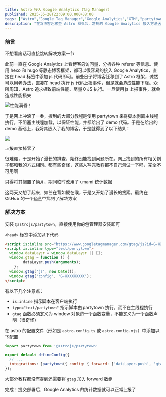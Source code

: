 ```yaml
---
title: Astro 接入 Google Analytics (Tag Manager)
published: 2025-05-28T22:09:00.000+08:00
tags: ["Astro","Google Tag Manager","Google Analytics","GTM","partytown"]
description: "在将博客迁移至 Astro 框架后，常规的 Google Analytics 接入方法因性能因素而不再适用。尽管可以在 head 标签中直接添加 js 代码进行事件上报，这会影响页面性能。为了保持 Astro 的高效表现，采用了 partytown 技术，将脚本从主线程中剥离，确保加载过程不受影响。在此基础上，结合 demo 代码成功实现了 Google Analytics 的无缝接入，达成了性能与数据分析的平衡。"
---
```


### 前言

不想看废话可直接跳转解决方案一节

此前一直在 Google Analytics 上看博客的访问量，分析各种 referer 等信息。使用 hexo 和 hugo 等静态博客框架，都可以很容易的接入 Google Analytics，直接在 head 标签中添加 js 代码即可。前些日子将博客迁移到了 Astro 框架，诚然可以用老办法，直接在 head 执行 js 代码上报事件，但是就会造成性能下降。众所周知，Astro 追求极致前端性能、尽量 0 JS 执行。一旦使用 js 上报事件，就会造成性能损失

![性能满昏！](https://blog-img.shinya.click/2025/e1e778992ea6b393ed763a8642db3770.png)

于是网上冲浪了一番，搜到的大部分教程是使用 partytown 来将脚本剥离主线程执行，不阻塞主线程加载，以保证性能，并都给出了 demo 代码。于是在给出的 demo 基础上，我将其嵌入了我的博客。于是就得到了以下结果：

![](https://blog-img.shinya.click/2025/e5005b9f2321f6946761eef52156e777.png)

上报直接掉零了

很难绷，于是开始了漫长的排查，始终没能找到问题所在。网上找到的所有相关例子都和我的方式相同。都有些奇怪，这些人写完教程都不自己测试一下吗，完全不可用啊

只得将其搁置了俩月，期间临时改用了 umami 统计数据

这两天又想了起来，如芒在背如鲠在喉，于是又开始了漫长的搜索。最终在 GitHub 的一个[角落](https://github.com/QwikDev/partytown/issues/382#issuecomment-1667675238)中找到了解决方案

### 解决方案

安装 `@astrojs/partytown`，直接使用你的包管理器安装即可

`<head>` 标签中添加以下代码

```html
<script is:inline src="https://www.googletagmanager.com/gtag/js?id=G-XXXXXXXXX" type="text/partytown"></script>
<script is:inline type="text/partytown">
  window.dataLayer = window.dataLayer || [];
  window.gtag = function () {
        dataLayer.push(arguments);
    };
  window.gtag('js', new Date());
  window.gtag('config', 'G-XXXXXXXXX');
</script>
```

有以下几个注意点：
- `is:inline` 指示脚本在客户端执行
- `type="text/partytown"` 指示脚本由 partytown 执行，而不在主线程执行
- `gtag` 函数必须定义为 window 对象的一个函数变量，不能定义为一个函数声明（很奇怪）

在 astro 的配置文件（形如是 `astro.config.ts` 或 `astro.config.mjs`）中添加以下配置

```js
import partytown from '@astrojs/partytown'

export default defineConfig({
  // ...
  integrations: [partytown({ config: { forward: ['dataLayer.push', 'gtag'] } })],
});
```

大部分教程都没有提到还需要将 `gtag` 加入 forward 数组

完成！提交部署后，Google Analytics 的统计数据就可以正常上报了